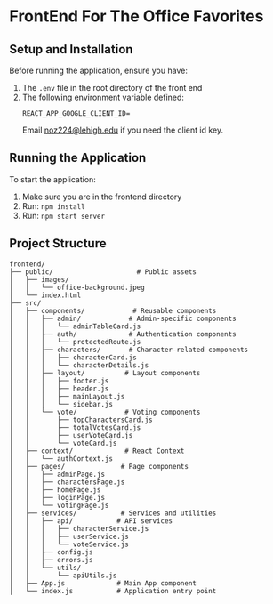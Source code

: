 # FrontEnd For The Office Favorites

## Setup and Installation

Before running the application, ensure you have:
1. The `.env` file in the root directory of the front end
2. The following environment variable defined:
   ```
   REACT_APP_GOOGLE_CLIENT_ID=
   ```
   Email noz224@lehigh.edu if you need the client id key.

## Running the Application

To start the application:
1. Make sure you are in the frontend directory
2. Run: `npm install`
3. Run: `npm start server`

## Project Structure

```
frontend/
├── public/                     # Public assets
│   ├── images/
│   │   └── office-background.jpeg
│   └── index.html
├── src/
│   ├── components/            # Reusable components
│   │   ├── admin/            # Admin-specific components
│   │   │   └── adminTableCard.js
│   │   ├── auth/             # Authentication components
│   │   │   └── protectedRoute.js
│   │   ├── characters/       # Character-related components
│   │   │   ├── characterCard.js
│   │   │   └── characterDetails.js
│   │   ├── layout/          # Layout components
│   │   │   ├── footer.js
│   │   │   ├── header.js
│   │   │   ├── mainLayout.js
│   │   │   └── sidebar.js
│   │   └── vote/            # Voting components
│   │       ├── topCharactersCard.js
│   │       ├── totalVotesCard.js
│   │       ├── userVoteCard.js
│   │       └── voteCard.js
│   ├── context/             # React Context
│   │   └── authContext.js
│   ├── pages/              # Page components
│   │   ├── adminPage.js
│   │   ├── charactersPage.js
│   │   ├── homePage.js
│   │   ├── loginPage.js
│   │   └── votingPage.js
│   ├── services/           # Services and utilities
│   │   ├── api/           # API services
│   │   │   ├── characterService.js
│   │   │   ├── userService.js
│   │   │   └── voteService.js
│   │   ├── config.js
│   │   ├── errors.js
│   │   └── utils/
│   │       └── apiUtils.js
│   ├── App.js             # Main App component
│   └── index.js           # Application entry point
```